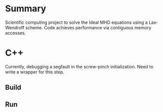 # Summary
Scientific computing project to solve the Ideal MHD equations using a Lax-Wendroff scheme. Code achieves performance via contiguous memory accesses.

# C++
Currently, debugging a segfault in the screw-pinch initialization. 
Need to write a wrapper for this step. 

## Build

## Run

